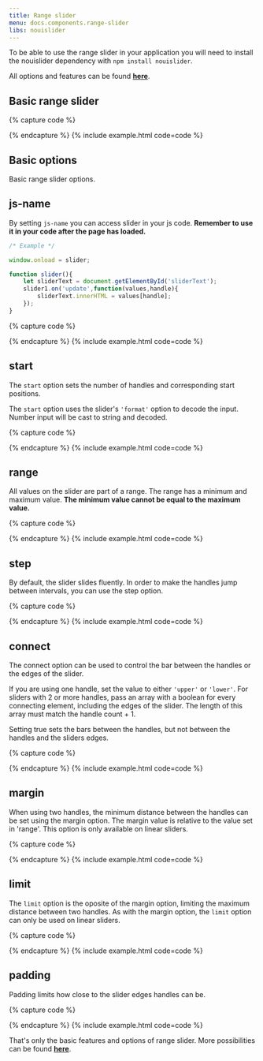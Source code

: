 ```yaml
---
title: Range slider
menu: docs.components.range-slider
libs: nouislider
---
```


To be able to use the range slider in your application you will need to install the nouislider dependency with `npm install nouislider`.

All options and features can be found [**here**](https://refreshless.com/nouislider/).


## Basic range slider

{% capture code %}
<div data-slider='{"js-name": "slider0","start": 50,"range": {"min": 0,"max": 100}}'></div>
    <p demo-slider="slider0"></p>
{% endcapture %}
{% include example.html code=code %}


## Basic options

Basic range slider options.


## js-name

By setting `js-name` you can access slider in your js code. **Remember to use it in your code after the page has loaded.**
```js
/* Example */

window.onload = slider;

function slider(){
    let sliderText = document.getElementById('sliderText');
    slider1.on('update',function(values,handle){
        sliderText.innerHTML = values[handle];
    });
}
```

{% capture code %}
<div data-slider='{"js-name": "slider1","start": 50,"range": {"min": 0,"max": 100}}'></div>
    <p id="sliderText" demo-slider="slider1"></p>
{% endcapture %}
{% include example.html code=code %}


## start

The `start` option sets the number of handles and corresponding start positions.

The `start` option uses the slider's `'format'` option to decode the input. Number input will be cast to string and decoded.

{% capture code %}
<div data-slider='{"js-name": "slider2","start": 30,"range": {"min": 0,"max": 100}}'></div>
    <p demo-slider="slider2"></p>
    <div data-slider='{"js-name": "slider3","start": [40,65],"range": {"min": 0,"max": 100}}'></div>
    <p demo-slider="slider3"></p>
    <div data-slider='{"js-name": "slider4","start": [25,50,75],"range": {"min": 0,"max": 100}}'></div>
    <p demo-slider="slider4"></p>
{% endcapture %}
{% include example.html code=code %}


## range

All values on the slider are part of a range. The range has a minimum and maximum value. **The minimum value cannot be equal to the maximum value.**

{% capture code %}
<div data-slider='{"js-name": "slider5","start": 500,"range": {"min": -2000,"max": 10000}}'></div>
    <p demo-slider="slider5"></p>
    <div data-slider='{"js-name": "slider6","start": [-250,800],"range": {"min": -500,"max": 1000}}'></div>
    <p demo-slider="slider6"></p>
    <div data-slider='{"js-name": "slider7","start": [0.1,0.4,0.9],"range": {"min": 0.1,"max": 1}}'></div>
    <p demo-slider="slider7"></p>
{% endcapture %}
{% include example.html code=code %}


## step

By default, the slider slides fluently. In order to make the handles jump between intervals, you can use the step option.

{% capture code %}
<div data-slider='{"js-name": "slider8","start": 5000,"range": {"min": 1000,"max": 10000},"step": 1000}'></div>
    <p demo-slider="slider8"></p>
    <div data-slider='{"js-name": "slider9","start": 500,"range": {"min": 100,"max": 1000},"step": 125}'></div>
    <p demo-slider="slider9"></p>
    <div data-slider='{"js-name": "slider10","start": 50,"range": {"min": 10,"max": 100},"step": 5}'></div>
    <p demo-slider="slider10"></p>
{% endcapture %}
{% include example.html code=code %}


## connect

The connect option can be used to control the bar between the handles or the edges of the slider.

If you are using one handle, set the value to either `'upper'` or `'lower'`.
For sliders with 2 or more handles, pass an array with a boolean for every connecting element, including the edges of the slider. The length of this array must match the handle count + 1.

Setting true sets the bars between the handles, but not between the handles and the sliders edges.

{% capture code %}
<div data-slider='{"js-name": "slider11","start": 8000,"connect": "lower","range": {"min": [2000],"max": [20000]}}'></div>
    <p demo-slider="slider11"></p>
    <div data-slider='{"js-name": "slider12","start": 8000,"connect": "upper","range": {"min": [2000],"max": [20000]}}'></div>
    <p demo-slider="slider12"></p>
    <div data-slider='{"js-name": "slider13","start": [4000, 8000, 12000, 16000],"connect": [false, true, true, false, true],"range": {"min": [2000],"max": [20000]}}'></div>
    <p demo-slider="slider13"></p>
{% endcapture %}
{% include example.html code=code %}


## margin

When using two handles, the minimum distance between the handles can be set using the margin option. The margin value is relative to the value set in 'range'. This option is only available on linear sliders.

{% capture code %}
<div data-slider='{"js-name": "slider14","start": [20,80],"range": {"min": 0,"max": 100},"margin":30}'></div>
    <p demo-slider="slider14"></p>
    <div data-slider='{"js-name": "slider15","start": [20,80],"range": {"min": 0,"max": 100},"margin":50}'></div>
    <p demo-slider="slider15"></p>
{% endcapture %}
{% include example.html code=code %}


## limit

The `limit` option is the oposite of the margin option, limiting the maximum distance between two handles. As with the margin option, the `limit` option can only be used on linear sliders.

{% capture code %}
<div data-slider='{"js-name": "slider16","start": [10,120],"connect":true,"range": {"min": 0,"max": 100},"limit":40,"behaviour":"drag"}'></div>
    <p demo-slider="slider16"></p>
{% endcapture %}
{% include example.html code=code %}


## padding

Padding limits how close to the slider edges handles can be.

{% capture code %}
<div data-slider='{"js-name": "slider17","start": [20,80],"range": {"min": 0,"max": 100},"padding":[10,15]}'></div>
    <p demo-slider="slider17"></p>
{% endcapture %}
{% include example.html code=code %}

That's only the basic features and options of range slider. More possibilities can be found [**here**](https://refreshless.com/nouislider/).